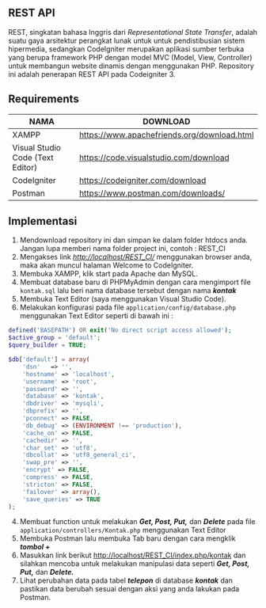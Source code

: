 ## REST API

REST, singkatan bahasa Inggris dari  _Representational State Transfer_, adalah suatu gaya arsitektur perangkat lunak untuk untuk pendistibusian sistem hipermedia, sedangkan CodeIgniter merupakan aplikasi sumber terbuka yang berupa framework PHP dengan model MVC (Model, View, Controller) untuk membangun website dinamis dengan menggunakan PHP. Repository ini adalah penerapan REST API pada Codeigniter 3.

## Requirements

 NAMA | DOWNLOAD
 ------ | ------ 
 XAMPP | https://www.apachefriends.org/download.html
Visual Studio Code (Text Editor) | https://code.visualstudio.com/download
CodeIgniter | https://codeigniter.com/download
 Postman | https://www.postman.com/downloads/

## Implementasi

1.  Mendownload repository ini dan simpan ke dalam folder htdocs anda. Jangan lupa memberi nama folder project ini, contoh : REST_CI
2.  Mengakses link _[http://localhost/REST_CI/](http://localhost/REST_CI/)_  menggunakan browser anda, maka akan muncul halaman Welcome to CodeIgniter.
3.  Membuka XAMPP, klik start pada Apache dan MySQL.
4.  Membuat database baru di PHPMyAdmin dengan cara mengimport file  `kontak.sql`  lalu beri nama database tersebut dengan nama  _**kontak**_
5.  Membuka Text Editor (saya menggunakan Visual Studio Code).
6.  Melakukan konfigurasi pada file  `application/config/database.php`  menggunakan Text Editor seperti di bawah ini :
```php
defined('BASEPATH') OR exit('No direct script access allowed');
$active_group = 'default';
$query_builder = TRUE;

$db['default'] = array(
    'dsn'   => '',
    'hostname' => 'localhost',
    'username' => 'root',
    'password' => '',
    'database' => 'kontak',
    'dbdriver' => 'mysqli',
    'dbprefix' => '',
    'pconnect' => FALSE,
    'db_debug' => (ENVIRONMENT !== 'production'),
    'cache_on' => FALSE,
    'cachedir' => '',
    'char_set' => 'utf8',
    'dbcollat' => 'utf8_general_ci',
    'swap_pre' => '',
    'encrypt' => FALSE,
    'compress' => FALSE,
    'stricton' => FALSE,
    'failover' => array(),
    'save_queries' => TRUE
);
```
4.  Membuat function untuk melakukan  _**Get, Post, Put,**_  dan  _**Delete**_  pada file  `application/controllers/Kontak.php` menggunakan Text Editor
5.  Membuka Postman lalu membuka Tab baru dengan cara mengklik  _**tombol +**_  
6.  Masukkan link berikut  [http://localhost/REST_CI/index.php/kontak](http://localhost/REST_CI/index.php/kontak)  dan silahkan mencoba untuk melakukan manipulasi data seperti  _**Get, Post, Put,**_  dan  _**Delete.**_
7.  Lihat perubahan data pada  tabel  _**telepon**_ di database _**kontak**_ dan pastikan data berubah sesuai dengan aksi yang anda lakukan pada Postman.
